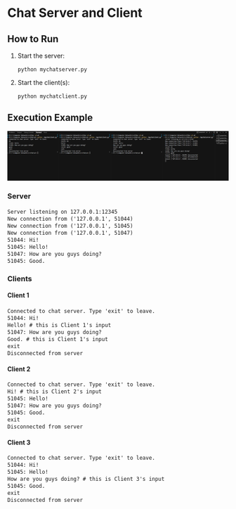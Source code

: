 # Chat Server and Client

## How to Run

1. Start the server:
   ```
   python mychatserver.py
   ```

2. Start the client(s):
   ```
   python mychatclient.py
   ```

## Execution Example

![Chat Server and Client Screenshot](images/screenshot.png)

### Server
```
Server listening on 127.0.0.1:12345
New connection from ('127.0.0.1', 51044)
New connection from ('127.0.0.1', 51045)
New connection from ('127.0.0.1', 51047)
51044: Hi!
51045: Hello!
51047: How are you guys doing?
51045: Good.
```

### Clients

#### Client 1
```
Connected to chat server. Type 'exit' to leave.
51044: Hi!
Hello! # this is Client 1's input
51047: How are you guys doing?
Good. # this is Client 1's input
exit
Disconnected from server
```

#### Client 2
```
Connected to chat server. Type 'exit' to leave.
Hi! # this is Client 2's input
51045: Hello!
51047: How are you guys doing?
51045: Good.
exit
Disconnected from server
```

#### Client 3
```
Connected to chat server. Type 'exit' to leave.
51044: Hi!
51045: Hello!
How are you guys doing? # this is Client 3's input
51045: Good.
exit
Disconnected from server
``` 